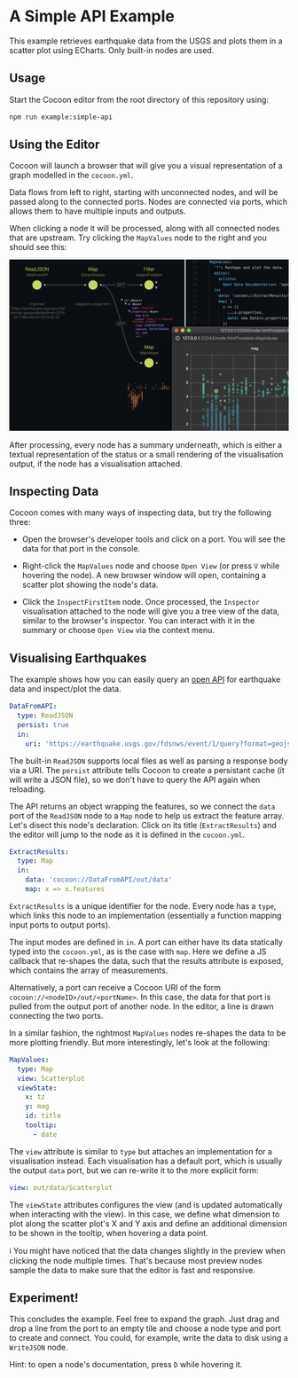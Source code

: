 # A Simple API Example

This example retrieves earthquake data from the USGS and plots them in a scatter plot using ECharts. Only built-in nodes are used.

## Usage

Start the Cocoon editor from the root directory of this repository using:

```sh
npm run example:simple-api
```

## Using the Editor

Cocoon will launch a browser that will give you a visual representation of a graph modelled in the `cocoon.yml`.

Data flows from left to right, starting with unconnected nodes, and will be passed along to the connected ports. Nodes are connected via ports, which allows them to have multiple inputs and outputs.

When clicking a node it will be processed, along with all connected nodes that are upstream. Try clicking the `MapValues` node to the right and you should see this:

![](screenshot.png)

After processing, every node has a summary underneath, which is either a textual representation of the status or a small rendering of the visualisation output, if the node has a visualisation attached.

## Inspecting Data

Cocoon comes with many ways of inspecting data, but try the following three:

- Open the browser's developer tools and click on a port. You will see the data for that port in the console.

- Right-click the `MapValues` node and choose `Open View` (or press `V` while hovering the node). A new browser window will open, containing a scatter plot showing the node's data.

- Click the `InspectFirstItem` node. Once processed, the `Inspector` visualisation attached to the node will give you a tree view of the data, similar to the browser's inspector. You can interact with it in the summary or choose `Open View` via the context menu.

## Visualising Earthquakes

The example shows how you can easily query an [open API](https://earthquake.usgs.gov/fdsnws/event/1/) for earthquake data and inspect/plot the data.

```yml
DataFromAPI:
  type: ReadJSON
  persist: true
  in:
    uri: 'https://earthquake.usgs.gov/fdsnws/event/1/query?format=geojson&starttime=2019-02-15&endtime=2019-02-22'
```

The built-in `ReadJSON` supports local files as well as parsing a response body via a URI. The `persist` attribute tells Cocoon to create a persistant cache (it will write a JSON file), so we don't have to query the API again when reloading.

The API returns an object wrapping the features, so we connect the `data` port of the `ReadJSON` node to a `Map` node to help us extract the feature array. Let's disect this node's declaration. Click on its title (`ExtractResults`) and the editor will jump to the node as it is defined in the `cocoon.yml`.

```yml
ExtractResults:
  type: Map
  in:
    data: 'cocoon://DataFromAPI/out/data'
    map: x => x.features
```

`ExtractResults` is a unique identifier for the node. Every node has a `type`, which links this node to an implementation (essentially a function mapping input ports to output ports).

The input modes are defined in `in`. A port can either have its data statically typed into the `cocoon.yml`, as is the case with `map`. Here we define a JS callback that re-shapes the data, such that the results attribute is exposed, which contains the array of measurements.

Alternatively, a port can receive a Cocoon URI of the form `cocoon://<nodeID>/out/<portName>`. In this case, the data for that port is pulled from the output port of another node. In the editor, a line is drawn connecting the two ports.

In a similar fashion, the rightmost `MapValues` nodes re-shapes the data to be more plotting friendly. But more interestingly, let's look at the following:

```yml
MapValues:
  type: Map
  view: Scatterplot
  viewState:
    x: tz
    y: mag
    id: title
    tooltip:
      - date
```

The `view` attribute is similar to `type` but attaches an implementation for a visualisation instead. Each visualisation has a default port, which is usually the output `data` port, but we can re-write it to the more explicit form:

```yml
view: out/data/Scatterplot
```

The `viewState` attributes configures the view (and is updated automatically when interacting with the view). In this case, we define what dimension to plot along the scatter plot's X and Y axis and define an additional dimension to be shown in the tooltip, when hovering a data point.

:information_source: You might have noticed that the data changes slightly in the preview when clicking the node multiple times. That's because most preview nodes sample the data to make sure that the editor is fast and responsive.

## Experiment!

This concludes the example. Feel free to expand the graph. Just drag and drop a line from the port to an empty tile and choose a node type and port to create and connect. You could, for example, write the data to disk using a `WriteJSON` node.

Hint: to open a node's documentation, press `D` while hovering it.
